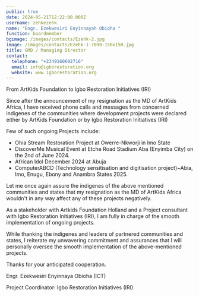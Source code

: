 ```yaml
---
public: true
date: 2024-05-21T12:22:00.000Z
username: zehkezehk
name: "Engr. Ezekwesiri Enyinnayah Obioha "
function: boardmember
bgimage: /images/contacts/Ezehk-2.jpg
image: /images/contacts/Ezehk-1-7090-150x150.jpg
title: GMD / Managing Director
contact:
  telephone: "+2349160602716"
  email: info@igborestoration.org
  website: www.igborestoration.org
---
```

From ArtKids Foundation to Igbo Restoration Initiatives (IRI)

Since after the announcement of my resignation as the MD of ArtKids Africa, I have received phone calls and messages from concerned indigenes of the communities where   development projects were declared either by ArtKids Foundation or by Igbo Restoration Initiatives (IRI)

Few of such ongoing Projects include:

* Ohia Stream Restoration Project at Owerre-Nkworji in Imo State
* DiscoverMe Musical Event at Etche Road Stadium Aba (Enyimba City) on the 2nd of June 2024.
* African Idol  December 2024 at Abuja
* ComputerABCD (Technology sensitisation and digitisation project)~Abia, Imo, Enugu, Ebony and Anambra States 2025.

Let me once again assure the indigenes of the above mentioned communities and states that my resignation as the MD of ArtKids Africa wouldn't in any way affect any of these projects negatively.

As a stakeholder with Artkids Foundation Holland and a Project consultant with Igbo Restoration Initiatives (IRI), I am fully in charge of the smooth implementation of ongoing projects.

While thanking the indigenes and leaders of partnered communities and states, I reiterate my unwavering commitment and assurances that I will personally oversee the smooth implementation of the above-mentioned projects.

Thanks for your anticipated cooperation.

Engr. Ezekwesiri Enyinnaya Obioha (ICT)

Project Coordinator: Igbo Restoration Initiatives (IRI)
